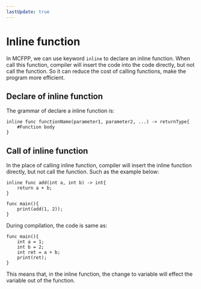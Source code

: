 ```yaml
---
lastUpdate: true
---
```


# Inline function

In MCFPP, we can use keyword `inline` to declare an inline function. When call this function, compiler will insert the code into the code directly, but not call the function. So it can reduce the cost of calling functions, make the program more efficient. 

## Declare of inline function

The grammar of declare a inline function is:

```mcfpp
inline func functionName(parameter1, parameter2, ...) -> returnType{
    #Function body
}
```

## Call of inline function

In the place of calling inline function, compiler will insert the inline function directly, but not call the function. Such as the example below:

```mcfpp
inline func add(int a, int b) -> int{
    return a + b;
}

func main(){
    print(add(1, 2));
}
```

During compilation, the code is same as:

```mcfpp
func main(){
    int a = 1;
    int b = 2;
    int ret = a + b;
    print(ret);
}
```

This means that, in the inline function, the change to variable will effect the variable out of the function.
